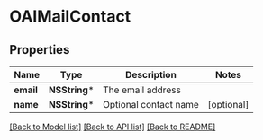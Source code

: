 # OAIMailContact

## Properties
Name | Type | Description | Notes
------------ | ------------- | ------------- | -------------
**email** | **NSString*** | The email address | 
**name** | **NSString*** | Optional contact name | [optional] 

[[Back to Model list]](../README.md#documentation-for-models) [[Back to API list]](../README.md#documentation-for-api-endpoints) [[Back to README]](../README.md)


